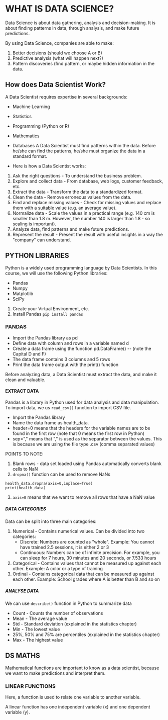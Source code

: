 # WHAT IS DATA SCIENCE?

Data Science is about data gathering, analysis and decision-making. It is about finding patterns in data, through analysis, and make future predictions.

By using Data Science, companies are able to make:

1. Better decisions (should we choose A or B)
2. Predictive analysis (what will happen next?)
3. Pattern discoveries (find pattern, or maybe hidden information in the data.


## How does Data Scientist Work?
A Data Scientist requires expertise in several backgrounds:

- Machine Learning
- Statistics
- Programming (Python or R)
- Mathematics
- Databases
A Data Scientist must find patterns within the data. Before he/she can find the patterns, he/she must organize the data in a standard format.

- Here is how a Data Scientist works:

1. Ask the right questions - To understand the business problem.
2. Explore and collect data - From database, web logs, customer feedback, etc.
3. Extract the data - Transform the data to a standardized format.
4. Clean the data - Remove erroneous values from the data.
5. Find and replace missing values - Check for missing values and replace them with a suitable value (e.g. an average value).
6. Normalize data - Scale the values in a practical range (e.g. 140 cm is smaller than 1.8 m. However, the number 140 is larger than 1.8 - so scaling is important).
7. Analyze data, find patterns and make future predictions.
8. Represent the result - Present the result with useful insights in a way the "company" can understand.

## PYTHON LIBRARIES
Python is a widely used programming language by Data Scientists.
In this course, we will use the following Python libraries:

- Pandas
- Numpy
- Matplotlib
- SciPy

1. Create your Virtual Environment, etc.
2. Install Pandas `pip install pandas`

### PANDAS
- Import the Pandas library as pd
- Define data with column and rows in a variable named d
- Create a data frame using the function pd.DataFrame() -- (note the Capital D and F)
- The data frame contains 3 columns and 5 rows
- Print the data frame output with the print() function

Before analyzing data, a Data Scientist must extract the data, and make it clean and valuable.

#### EXTRACT DATA
Pandas is a library in Python used for data analysis and data manipulation.
To import data, we us `read_csv()` function to import CSV file.
- Import the Pandas library
- Name the data frame as health_data.
- header=0 means that the headers for the variable names are to be found in the first row (note that 0 means the first row in Python)
- sep="," means that "," is used as the separator between the values. This is because we are using the file type .csv (comma separated values)

POINTS TO NOTE:
1. Blank rows - data set loaded using Pandas automatically converts blank cells to NaN
2. `dropna()` function can be used to remove NaNs
``` py3
health_data.dropna(axis=0,inplace=True)
print(health_data)
```
3. `axis=0` means that we want to remove all rows that have a NaN value

##### DATA CATEGORIES
Data can be split into three main categories:

1. Numerical - Contains numerical values. Can be divided into two categories:
    -  Discrete: Numbers are counted as "whole". Example: You cannot have trained 2.5 sessions, it is either 2 or 3
    - Continuous: Numbers can be of infinite precision. For example, you can sleep for 7 hours, 30 minutes and 20 seconds, or 7.533 hours
2. Categorical - Contains values that cannot be measured up against each other. Example: A color or a type of training
3. Ordinal - Contains categorical data that can be measured up against each other. Example: School grades where A is better than B and so on

##### ANALYSE DATA
We can use `describe()` function in Python to summarize data

- Count - Counts the number of observations
- Mean - The average value
- Std - Standard deviation (explained in the statistics chapter)
- Min - The lowest value
- 25%, 50% and 75% are percentiles (explained in the statistics chapter)
- Max - The highest value

## DS MATHS
Mathematical functions are important to know as a data scientist, because we want to make predictions and interpret them.

### LINEAR FUNCTIONS
Here, a function is used to relate one variable to another variable.

A linear function has one independent variable (x) and one dependent variable (y).
